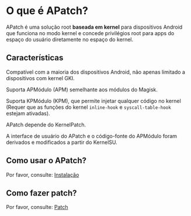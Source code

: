 # O que é APatch?

APatch é uma solução root **baseada em kernel** para dispositivos Android que funciona no modo kernel e concede privilégios root para apps do espaço do usuário diretamente no espaço do kernel.

## Características

Compatível com a maioria dos dispositivos Android, não apenas limitado a dispositivos com kernel GKI.

Suporta APMódulo (APM) semelhante aos módulos do Magisk.

Suporta KPMódulo (KPM), que permite injetar qualquer código no kernel (Requer que as funções do kernel `inline-hook` e `syscall-table-hook` estejam ativadas).

APatch depende do KernelPatch.

A interface de usuário do APatch e o código-fonte do APMódulo foram derivados e modificados a partir do KernelSU.

## Como usar o APatch?

Por favor, consulte: [Instalação](/pt_BR/install)

## Como fazer patch?

Por favor, consulte: [Patch](/pt_BR/patch)
